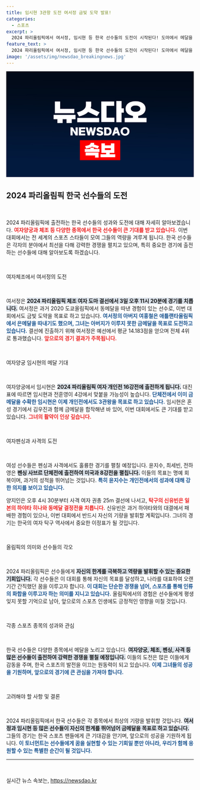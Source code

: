 ```yaml
---
title: 임시현 3관왕 도전 여서정 금빛 도약 발표!
categories:
  - 스포츠
excerpt: >
  2024 파리올림픽에서 여서정, 임시현 등 한국 선수들의 도전이 시작된다! 도마에서 메달을 노리는 여서정과 3관왕 꿈의 임시현, 이들의 역전 드라마를 놓치지 마세요!
feature_text: >
  2024 파리올림픽에서 여서정, 임시현 등 한국 선수들의 도전이 시작된다! 도마에서 메달을 노리는 여서정과 3관왕 꿈의 임시현, 이들의 역전 드라마를 놓치지 마세요!
image: '/assets/img/newsdao_breakingnews.jpg'
---
```


<p><img src="/assets/img/newsdao_breakingnews.jpg" alt="cryptoinkorea 속보" /></p>

<h2 data-ke-size="size26">2024 파리올림픽 한국 선수들의 도전</h2>

<p data-ke-size="size16">&nbsp;</p>

<p>2024 파리올림픽에 출전하는 한국 선수들의 성과와 도전에 대해 자세히 알아보겠습니다. <b><span style="color: #ee2323;">여자양궁과 체조 등 다양한 종목에서 한국 선수들이 큰 기대를 받고 있습니다.</span></b> 이번 대회에서는 전 세계의 스포츠 스타들이 모여 그들의 역량을 겨루게 됩니다. 한국 선수들은 각자의 분야에서 최선을 다해 강력한 경쟁을 펼치고 있으며, 특히 중요한 경기에 출전하는 선수들에 대해 알아보도록 하겠습니다.</p>

<p data-ke-size="size16">&nbsp;</p>

<p>여자체조에서 여서정의 도전</p>

<p data-ke-size="size16">&nbsp;</p>

<p>여서정은 <b><span style="background-color: #21538527;">2024 파리올림픽 체조 여자 도마 결선에서 3일 오후 11시 20분에 경기를 치릅니다.</span></b> 여서정은 과거 2020 도쿄올림픽에서 동메달을 따낸 경험이 있는 선수로, 이번 대회에서도 금빛 도약을 목표로 하고 있습니다. <b><span style="color: #1a5490;">여서정의 아버지 여홍철은 애틀랜타올림픽에서 은메달을 따내기도 했으며, 그녀는 아버지가 이루지 못한 금메달을 목표로 도전하고 있습니다.</span></b> 결선에 진출하기 위해 여서정은 예선에서 평균 14.183점을 얻으며 전체 4위로 통과했습니다. <b><span style="color: #ee2323;">앞으로의 경기 결과가 주목됩니다.</span></b></p>

<p data-ke-size="size16">&nbsp;</p>

<p>여자양궁 임시현의 메달 기대</p>

<p data-ke-size="size16">&nbsp;</p>

<p>여자양궁에서 임시현은 <b><span style="background-color: #21538527;">2024 파리올림픽 여자 개인전 16강전에 출전하게 됩니다.</span></b> 대진표에 따르면 임시현과 전훈영이 4강에서 맞붙을 가능성이 높습니다. <b><span style="color: #1a5490;">단체전에서 이미 금메달을 수확한 임시현은 이제 개인전에서도 3관왕을 목표로 하고 있습니다.</span></b> 임시현은 혼성 경기에서 김우진과 함께 금메달을 합작해낸 바 있어, 이번 대회에서도 큰 기대를 받고 있습니다. <b><span style="color: #ee2323;">그녀의 활약이 인상 깊습니다.</span></b></p>

<p data-ke-size="size16">&nbsp;</p>

<p>여자펜싱과 사격의 도전</p>

<p data-ke-size="size16">&nbsp;</p>

<p>여성 선수들은 펜싱과 사격에서도 훌륭한 경기를 펼칠 예정입니다. 윤지수, 최세빈, 전하영은 <b><span style="background-color: #21538527;">펜싱 사브르 단체전에 출전하여 미국과 8강전을 펼칩니다.</span></b> 이들의 목표는 명예 회복이며, 과거의 성적을 뛰어넘는 것입니다. <b><span style="color: #1a5490;">특히 윤지수는 개인전에서의 성과에 대해 강한 의지를 보이고 있습니다.</span></b></p>

<p>양지인은 오후 4시 30분부터 사격 여자 권총 25m 결선에 나서고, <b><span style="color: #ee2323;">탁구의 신유빈은 일본의 하야타 히나와 동메달 결정전을 치릅니다.</span></b> 신유빈은 과거 하야타와의 대결에서 패배한 경험이 있으나, 이번 대회에서 반드시 자신의 기량을 발휘할 계획입니다. 그녀의 경기는 한국의 여자 탁구 역사에서 중요한 이정표가 될 것입니다.</p>

<p data-ke-size="size16">&nbsp;</p>

<p>올림픽의 의미와 선수들의 각오</p>

<p data-ke-size="size16">&nbsp;</p>

<p>2024 파리올림픽은 선수들에게 <b><span style="background-color: #21538527;">자신의 한계를 극복하고 역량을 발휘할 수 있는 중요한 기회입니다.</span></b> 각 선수들은 이 대회를 통해 자신의 목표를 달성하고, 나라를 대표하여 오랜 기간 간직했던 꿈을 이루고자 합니다. <b><span style="color: #1a5490;">이 대회는 단순한 경쟁을 넘어, 스포츠를 통해 인류의 화합을 이루고자 하는 의미를 지니고 있습니다.</span></b> 올림픽에서의 경험은 선수들에게 평생 잊지 못할 기억으로 남아, 앞으로의 스포츠 인생에도 긍정적인 영향을 미칠 것입니다.</p>

<p data-ke-size="size16">&nbsp;</p>

<p>각종 스포츠 종목의 성과와 관심</p>

<p data-ke-size="size16">&nbsp;</p>

<p>한국 선수들은 다양한 종목에서 메달을 노리고 있습니다. <b><span style="background-color: #21538527;">여자양궁, 체조, 펜싱, 사격 등 많은 선수들이 출전하여 강력한 경쟁을 펼칠 예정입니다.</span></b> 이들의 도전은 많은 이들에게 감동을 주며, 한국 스포츠의 발전을 이끄는 원동력이 되고 있습니다. <b><span style="color: #1a5490;">이제 그녀들의 성공을 기원하며, 앞으로의 경기에 큰 관심을 가져야 합니다.</span></b></p>

<p data-ke-size="size16">&nbsp;</p>

<p>고려해야 할 사항 및 결론</p>

<p data-ke-size="size16">&nbsp;</p>

<p>2024 파리올림픽에서 한국 선수들은 각 종목에서 최상의 기량을 발휘할 것입니다. <b><span style="background-color: #21538527;">여서정과 임시현 등 많은 선수들이 자신의 한계를 뛰어넘어 금메달을 목표로 하고 있습니다.</span></b> 그들의 경기는 한국 스포츠 팬들에게 큰 기대감을 안기며, 앞으로의 성공을 기원하게 됩니다. <b><span style="color: #1a5490;">이 토너먼트는 선수들에게 꿈을 실현할 수 있는 기회일 뿐만 아니라, 우리가 함께 응원할 수 있는 특별한 순간이 될 것입니다.</span></b></p>

<hr>

<p data-ke-size="size16">&nbsp;</p>
실시간 뉴스 속보는, <a href="https://newsdao.kr" rel="dofollow">https://newsdao.kr</a>



